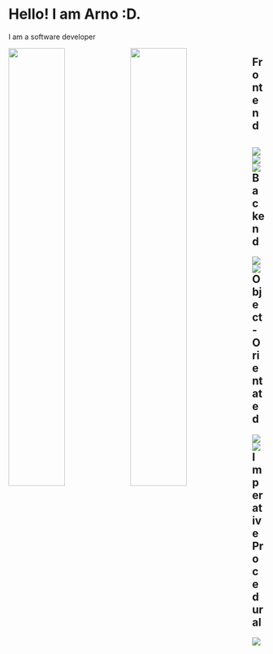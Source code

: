 # Hello! I am Arno :D.
I am a software developer

<img align=left width="47%" src="https://github-readme-stats.vercel.app/api?username=arnoprincestonpan&show_icons_true&theme=gruvbox" />

<img align=left width="47%" src="https://github-readme-stats.vercel.app/api/top-langs/?username=arnoprincestonpan&layout=compact"  />

## Frontend

<img align=left src="https://img.shields.io/badge/javascript-%23323330.svg?style=for-the-badge&logo=javascript&logoColor=%23F7DF1E" />

<img align=left src="https://img.shields.io/badge/html5-%23E34F26.svg?style=for-the-badge&logo=html5&logoColor=white" />

<img align=left src="https://img.shields.io/badge/css3-%231572B6.svg?style=for-the-badge&logo=css3&logoColor=white" />
<bt />

## Backend

<img align=left src="https://img.shields.io/badge/php-%23777BB4.svg?style=for-the-badge&logo=php&logoColor=white" />

<img align=left src="https://img.shields.io/badge/c%23-%23239120.svg?style=for-the-badge&logo=c-sharp&logoColor=white" />


## Object-Orientated

<img align=left src="https://img.shields.io/badge/java-%23ED8B00.svg?style=for-the-badge&logo=java&logoColor=white" />
<img align=left src="https://img.shields.io/badge/python-3670A0?style=for-the-badge&logo=python&logoColor=ffdd54" />


## Imperative Procedural

<img src="https://img.shields.io/badge/c-%2300599C.svg?style=for-the-badge&logo=c&logoColor=white" />
